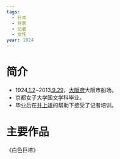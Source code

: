 ```yaml
---
tags:
  - 日本
  - 作家
  - 记者
  - 女性
year: 1924
---
```

# 简介

- 1924[.1.2](2024-01-02.md)~2013[.9.29](2024-09-29.md)，[大阪府](大阪府.md)大阪市船场。
- 京都女子大学国文学科毕业。
- 毕业后在[井上靖](井上靖.md)的帮助下接受了记者培训。
# 主要作品

《白色巨塔》